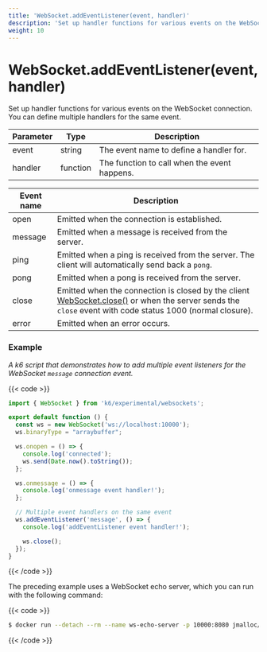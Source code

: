 ```yaml
---
title: 'WebSocket.addEventListener(event, handler)'
description: 'Set up handler functions for various events on the WebSocket connection.'
weight: 10
---
```


# WebSocket.addEventListener(event, handler)

Set up handler functions for various events on the WebSocket connection. You can define multiple handlers for the same event.

| Parameter | Type     | Description                                  |
| --------- | -------- | -------------------------------------------- |
| event     | string   | The event name to define a handler for.      |
| handler   | function | The function to call when the event happens. |

| Event name | Description                                                                                                                                                                                                                                                              |
| ---------- | ------------------------------------------------------------------------------------------------------------------------------------------------------------------------------------------------------------------------------------------------------------------------ |
| open       | Emitted when the connection is established.                                                                                                                                                                                                                              |
| message    | Emitted when a message is received from the server.                                                                                                                                                                                                                      |
| ping       | Emitted when a ping is received from the server. The client will automatically send back a `pong`.                                                                                                                                                                       |
| pong       | Emitted when a pong is received from the server.                                                                                                                                                                                                                         |
| close      | Emitted when the connection is closed by the client [WebSocket.close()](https://grafana.com/docs/k6/<K6_VERSION>/javascript-api/k6-experimental/websockets/websocket/websocket-close) or when the server sends the `close` event with code status 1000 (normal closure). |
| error      | Emitted when an error occurs.                                                                                                                                                                                                                                            |

### Example

_A k6 script that demonstrates how to add multiple event listeners for the WebSocket `message` connection event._

{{< code >}}

```javascript
import { WebSocket } from 'k6/experimental/websockets';

export default function () {
  const ws = new WebSocket('ws://localhost:10000');
  ws.binaryType = "arraybuffer";

  ws.onopen = () => {
    console.log('connected');
    ws.send(Date.now().toString());
  };

  ws.onmessage = () => {
    console.log('onmessage event handler!');
  };

  // Multiple event handlers on the same event
  ws.addEventListener('message', () => {
    console.log('addEventListener event handler!');

    ws.close();
  });
}
```

{{< /code >}}

The preceding example uses a WebSocket echo server, which you can run with the following command:

{{< code >}}

```bash
$ docker run --detach --rm --name ws-echo-server -p 10000:8080 jmalloc/echo-server
```

{{< /code >}}
